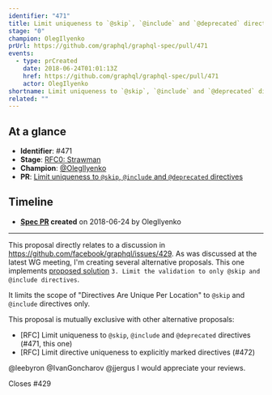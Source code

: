 ```yaml
---
identifier: "471"
title: Limit uniqueness to `@skip`, `@include` and `@deprecated` directives
stage: "0"
champion: OlegIlyenko
prUrl: https://github.com/graphql/graphql-spec/pull/471
events:
  - type: prCreated
    date: 2018-06-24T01:01:13Z
    href: https://github.com/graphql/graphql-spec/pull/471
    actor: OlegIlyenko
shortname: Limit uniqueness to `@skip`, `@include` and `@deprecated` directives
related: ""
---
```


## At a glance

- **Identifier**: #471
- **Stage**: [RFC0: Strawman](https://github.com/graphql/graphql-spec/blob/main/CONTRIBUTING.md#stage-0-strawman)
- **Champion**: [@OlegIlyenko](https://github.com/OlegIlyenko)
- **PR**: [Limit uniqueness to `@skip`, `@include` and `@deprecated` directives](https://github.com/graphql/graphql-spec/pull/471)

<!-- BEGIN_CUSTOM_TEXT -->



<!-- END_CUSTOM_TEXT -->

## Timeline

- **[Spec PR](https://github.com/graphql/graphql-spec/pull/471) created** on 2018-06-24 by OlegIlyenko

<!-- VERBATIM -->

---

This proposal directly relates to a discussion in https://github.com/facebook/graphql/issues/429. As was discussed at the latest WG meeting, I'm creating several alternative proposals. This one implements [proposed solution](https://github.com/facebook/graphql/issues/429#issuecomment-392946579) `3. Limit the validation to only @skip and @include directives`.

It limits the scope of "Directives Are Unique Per Location" to `@skip` and `@include` directives only.

This proposal is mutually exclusive with other alternative proposals:

* [RFC] Limit uniqueness to `@skip`, `@include` and `@deprecated` directives (#471, this one)
* [RFC] Limit directive uniqueness to explicitly marked directives (#472)

@leebyron @IvanGoncharov @jjergus I would appreciate your reviews.

Closes #429
